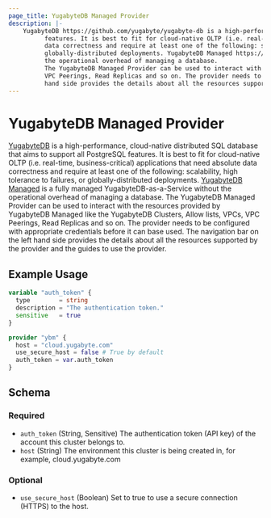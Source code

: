 ```yaml
---
page_title: YugabyteDB Managed Provider
description: |-
    YugabyteDB https://github.com/yugabyte/yugabyte-db is a high-performance, cloud-native distributed SQL database that aims to support all PostgreSQL
          features. It is best to fit for cloud-native OLTP (i.e. real-time, business-critical) applications that need absolute
          data correctness and require at least one of the following: scalability, high tolerance to failures, or
          globally-distributed deployments. YugabyteDB Managed https://www.yugabyte.com/managed/ is a fully managed YugabyteDB-as-a-Service without
          the operational overhead of managing a database.
          The YugabyteDB Managed Provider can be used to interact with the resources provided by YugabyteDB Managed like the YugabyteDB Clusters, Allow lists, VPCs,
          VPC Peerings, Read Replicas and so on. The provider needs to be configured with appropriate credentials before it can base used. The navigation bar on the left
          hand side provides the details about all the resources supported by the provider and the guides to use the provider.
---
```


# YugabyteDB Managed Provider

[YugabyteDB](https://github.com/yugabyte/yugabyte-db) is a high-performance, cloud-native distributed SQL database that aims to support all PostgreSQL
		features. It is best to fit for cloud-native OLTP (i.e. real-time, business-critical) applications that need absolute
		data correctness and require at least one of the following: scalability, high tolerance to failures, or
		globally-distributed deployments. [YugabyteDB Managed](https://www.yugabyte.com/managed/) is a fully managed YugabyteDB-as-a-Service without
		the operational overhead of managing a database.
		The YugabyteDB Managed Provider can be used to interact with the resources provided by YugabyteDB Managed like the YugabyteDB Clusters, Allow lists, VPCs, 
		VPC Peerings, Read Replicas and so on. The provider needs to be configured with appropriate credentials before it can base used. The navigation bar on the left 
		hand side provides the details about all the resources supported by the provider and the guides to use the provider.

## Example Usage

```terraform
variable "auth_token" {
  type        = string
  description = "The authentication token."
  sensitive   = true
}

provider "ybm" {
  host = "cloud.yugabyte.com"
  use_secure_host = false # True by default
  auth_token = var.auth_token
}
```

<!-- schema generated by tfplugindocs -->
## Schema

### Required

- `auth_token` (String, Sensitive) The authentication token (API key) of the account this cluster belongs to.
- `host` (String) The environment this cluster is being created in, for example, cloud.yugabyte.com

### Optional

- `use_secure_host` (Boolean) Set to true to use a secure connection (HTTPS) to the host.

